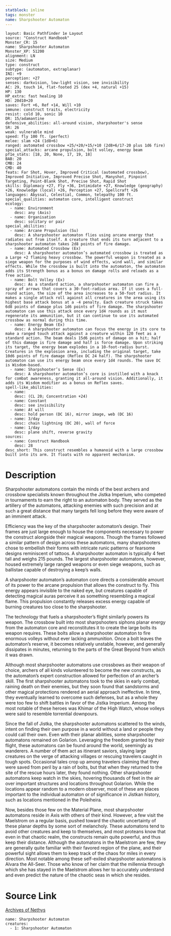 ```yaml
---
statblock: inline
tags: monster
name: Sharpshooter Automaton
---
```

```statblock
layout: Basic Pathfinder 1e Layout
source: "Construct Handbook"
Monster_CR: 15
name: Sharpshooter Automaton
Monster_XP: 51200
alignment: LN
size: Medium
type: construct
subtype: (automaton, extraplanar)
INI: +9
perception: +27
senses: darkvision, low-light vision, see invisibility
AC: 29, touch 14, flat-footed 25 (dex +4, natural +15)
HP: 130
HP_extra: fast healing 10
HD: 20d10+20
saves: Fort +6, Ref +14, Will +10
immune: construct traits, electricity
resist: cold 10, sonic 10
DR: 15/adamantine
defensive_abilities: all-around vision, sharpshooter's sense
SR: 26
weak: vulnerable mind
speed: fly 100 ft. (perfect)
melee: slam +24 (1d8+6)
ranged: automated crossbow +25/+20/+15/+10 (2d8+6/17-20 plus 1d6 fire)
special_attacks: arcane propulsion, bolt volley, energy beam
pf1e_stats: [18, 20, None, 17, 19, 18]
BAB: 20
CMB: 24
CMD: 40
feats: Far Shot, Hover, Improved Critical (automated crossbow), Improved Initiative, Improved Precise Shot, Manyshot, Pinpoint Targeting, Point-Blank Shot, Precise Shot, Rapid Shot
skills: Diplomacy +27, Fly +36, Intimidate +27, Knowledge (geography) +26, Knowledge (local) +26, Perception +27, Spellcraft +26
languages: Abyssal, Celestial, Common, telepathy 100 ft.
special_qualities: automaton core, intelligent construct
ecology:
  - name: Environment
    desc: any (Axis)
  - name: Organisation
    desc: solitary or pair
special_abilities:
  - name: Arcane Propulsion (Su)
    desc: A sharpshooter automaton flies using arcane energy that radiates out from itself. A creature that ends its turn adjacent to a sharpshooter automaton takes 2d8 points of fire damage.
  - name: Automated Crossbow (Ex)
    desc: A sharpshooter automaton’s automated crossbow is treated as a Large +2 flaming heavy crossbow. The powerful weapon is treated as a siege weapon for the purposes of wind effects, wind wall, and similar effects. While the crossbow is built into the automaton, the automaton adds its Strength bonus as a bonus on damage rolls and reloads as a free action.
  - name: Bolt Volley (Ex)
    desc: As a standard action, a sharpshooter automaton can fire a spray of arrows that covers a 30-foot-radius area. If it uses a full-round action, the size of the area increases to a 50-foot radius. It makes a single attack roll against all creatures in the area using its highest base attack bonus at a -4 penalty. Each creature struck takes 6d8 points of damage plus 1d6 points of fire damage. The sharpshooter automaton can use this attack once every 1d4 rounds as it must regenerate its ammunition, but it can continue to use its automated crossbow as normal during this time.
  - name: Energy Beam (Ex)
    desc: A sharpshooter automaton can focus the energy in its core to make a ranged touch attack against a creature within 120 feet as a standard action. The beam deals 15d6 points of damage on a hit; half of this damage is fire damage and half is force damage. Upon striking its target, the energy beam explodes in a 10-foot-radius burst. Creatures in the explosion area, including the original target, take 10d6 points of fire damage (Reflex DC 24 half). The sharpshooter automaton can use its energy beam once every 1d4 rounds. The save DC is Wisdom-based.
  - name: Sharpshooter’s Sense (Ex)
    desc: A sharpshooter automaton’s core is instilled with a knack for combat awareness, granting it all-around vision. Additionally, it adds its Wisdom modifier as a bonus on Reflex saves.
spell-like_abilities:
  - name:
    desc: (CL 20; Concentration +24)
  - name: Constant
    desc: see invisibility
  - name: At will
    desc: hold person (DC 16), mirror image, web (DC 16)
  - name: 3/day
    desc: chain lightning (DC 20), wall of force
  - name: 1/day
    desc: plane shift, reverse gravity
sources:
  - name: Construct Handbook
    desc: 28
desc_short: This construct resembles a humanoid with a large crossbow built into its arm. It floats with no apparent mechanism.
```
# Description
Sharpshooter automatons contain the minds of the best archers and crossbow specialists known throughout the Jistka Imperium, who competed in tournaments to earn the right to an automaton body. They served as the artillery of the automatons, attacking enemies with such precision and at such a great distance that many targets fell long before they were aware of an imminent attack.

 Efficiency was the key of the sharpshooter automaton’s design. Their frames are just large enough to house the components necessary to power the construct alongside their magical weapons. Though the frames followed a similar pattern of design across these automatons, many sharpshooters chose to embellish their forms with intricate runic patterns or fearsome designs reminiscent of tattoos. A sharpshooter automaton is typically 4 feet tall and weighs 215 pounds. The largest sharpshooter automatons, however, housed extremely large ranged weapons or even siege weapons, such as ballistae capable of destroying a keep’s walls.

 A sharpshooter automaton’s automaton core directs a considerable amount of its power to the arcane propulsion that allows the construct to fly. This energy appears invisible to the naked eye, but creatures capable of detecting magical auras perceive it as something resembling a magical flame. This propulsion constantly releases excess energy capable of burning creatures too close to the sharpshooter.

 The technology that fuels a sharpshooter’s flight similarly powers its weapon. The crossbow built into most sharpshooters siphons planar energy from the automaton core and reconstitutes it to create the large bolts its weapon requires. These bolts allow a sharpshooter automaton to fire enormous volleys without ever lacking ammunition. Once a bolt leaves the automaton’s reserve, it becomes relatively unstable, however, and generally dissipates in minutes, returning to the parts of the Great Beyond from which it was drawn.

 Although most sharpshooter automatons use crossbows as their weapon of choice, archers of all kinds volunteered to become the new constructs, as the automaton’s expert construction allowed for perfection of an archer’s skill. The first sharpshooter automatons took to the skies in early combat, raining death on their enemies, but they soon found that sandstorms and other magical protections rendered an aerial approach ineffective. In time, they eventually learned to overcome such defenses, but as a whole they were too few to shift battles in favor of the Jistka Imperium. Among the most notable of these heroes was Khimar of the High Watch, whose volleys were said to resemble torrential downpours.

 Since the fall of Jistka, the sharpshooter automatons scattered to the winds, intent on finding their own purpose in a world without a land or people they could call their own. Even with their planar abilities, some sharpshooter automatons remained on Golarion. Leveraging the freedom granted by their flight, these automatons can be found around the world, seemingly as wanderers. A number of them act as itinerant saviors, slaying large creatures on the verge of attacking villages or rescuing travelers caught in tough spots. Occasional tales crop up among travelers claiming that they were saved from peril by a rain of bolts, but that when they returned to the site of the rescue hours later, they found nothing. Other sharpshooter automatons keep watch in the skies, hovering thousands of feet in the air over important structures and locations throughout Golarion. While the locations appear random to a modern observer, most of these are places important to the individual automaton or of significance in Jistkan history, such as locations mentioned in the Poleiheira.

 Now, besides those few on the Material Plane, most sharpshooter automatons reside in Axis with others of their kind. However, a few visit the Maelstrom on a regular basis, pushed toward the chaotic uncertainty of these planar depths by some sort of melancholy. These automatons tend to avoid other creatures and keep to themselves, and most proteans know that even in that chaotic realm, the constructs remain quite powerful, and thus keep their distance. Although the automatons in the Maelstrom are few, they are generally quite familiar with their favored region of the plane, and their powerful sight allows them to keep track of the chaos for miles in every direction. Most notable among these self-exiled sharpshooter automatons is Alvara the All-Seer. Those who know of her claim that the millennia through which she has stayed in the Maelstrom allows her to accurately understand and even predict the nature of the chaotic seas in which she resides.
# Source Link
[Archives of Nethys](https://aonprd.com/MonsterDisplay.aspx?ItemName=Sharpshooter%20Automaton)
```encounter-table
name: Sharpshooter Automaton
creatures:
  - 1: Sharpshooter Automaton
```
